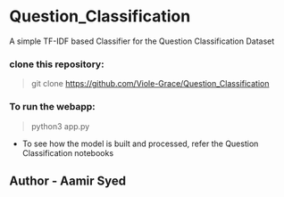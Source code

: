 # Question_Classification
A simple TF-IDF based Classifier for the Question Classification Dataset

### clone this repository:
> git clone https://github.com/Viole-Grace/Question_Classification

### To run the webapp:
> python3 app.py

- To see how the model is built and processed, refer the Question Classification notebooks

## Author - Aamir Syed
